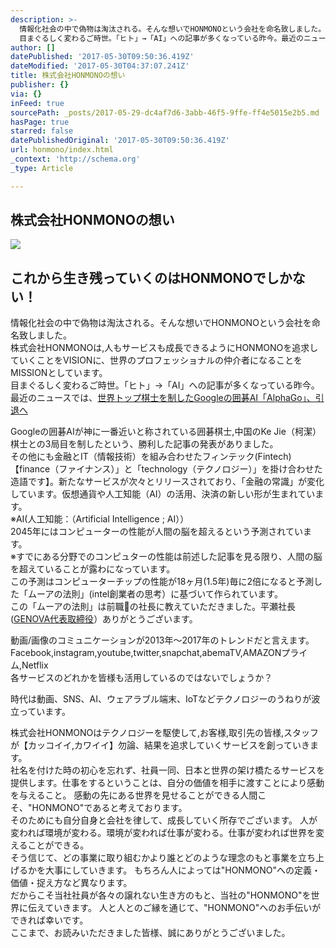 ```yaml
---
description: >-
  情報化社会の中で偽物は淘汰される。そんな想いでHONMONOという会社を命名致しました。株式会社HONMONOは,人もサービスも成長できるようにHONMONOを追求していくことをVISIONに、世界のプロフェッショナルの仲介者になることをMISSIONとしています。
  目まぐるしく変わるご時世。「ヒト」→「AI」への記事が多くなっている昨今。最近のニュースでは、世界トップ棋士を制したGoogleの囲碁AI「AlphaGo」、引退へ
author: []
datePublished: '2017-05-30T09:50:36.419Z'
dateModified: '2017-05-30T04:37:07.241Z'
title: 株式会社HONMONOの想い
publisher: {}
via: {}
inFeed: true
sourcePath: _posts/2017-05-29-dc4af7d6-3abb-46f5-9ffe-ff4e5015e2b5.md
hasPage: true
starred: false
datePublishedOriginal: '2017-05-30T09:50:36.419Z'
url: honmono/index.html
_context: 'http://schema.org'
_type: Article

---
```

## **株式会社HONMONOの想い**
![](https://the-grid-user-content.s3-us-west-2.amazonaws.com/7ab845a1-c3e2-4997-b134-57e56d572589.jpg)

## **これから生き残っていくのはHONMONOでしかない！**

情報化社会の中で偽物は淘汰される。そんな想いでHONMONOという会社を命名致しました。  
株式会社HONMONOは,人もサービスも成長できるようにHONMONOを追求していくことをVISIONに、世界のプロフェッショナルの仲介者になることをMISSIONとしています。   
目まぐるしく変わるご時世。「ヒト」→「AI」への記事が多くなっている昨今。  
最近のニュースでは、[世界トップ棋士を制したGoogleの囲碁AI「AlphaGo」、引退へ][0]

Googleの囲碁AIが神に一番近いと称されている囲碁棋士,中国のKe Jie（柯潔）棋士との3局目を制したという、勝利した記事の発表がありました。  
その他にも金融とIT（情報技術）を組み合わせたフィンテック(Fintech)【finance（ファイナンス）」と「technology（テクノロジー）」を掛け合わせた造語です】。新たなサービスが次々とリリースされており、「金融の常識」が変化しています。仮想通貨や人工知能（AI）の活用、決済の新しい形が生まれています。  
※AI(人工知能：（Artificial Intelligence ; AI））  
2045年にはコンピューターの性能が人間の脳を超えるという予測されています。  
※すでにある分野でのコンピュターの性能は前述した記事を見る限り、人間の脳を超えていることが露わになっています。  
この予測はコンピューターチップの性能が18ヶ月(1.5年)毎に2倍になると予測した「ムーアの法則」(intel創業者の思考）に基づいて作られています。  
この「ムーアの法則」は前職の社長に教えていただきました。平瀬社長([GENOVA代表取締役][1]）ありがとうございます。

動画/画像のコミュニケーションが2013年〜2017年のトレンドだと言えます。Facebook,instagram,youtube,twitter,snapchat,abemaTV,AMAZONプライム,Netflix  
各サービスのどれかを皆様も活用しているのではないでしょうか？

時代は動画、SNS、AI、ウェアラブル端末、IoTなどテクノロジーのうねりが波立っています。

株式会社HONMONOはテクノロジーを駆使して,お客様,取引先の皆様,スタッフが【カッコイイ,カワイイ】勿論、結果を追求していくサービスを創っていきます。  
社名を付けた時の初心を忘れず、社員一同、日本と世界の架け橋たるサービスを提供します。仕事をするということは、自分の価値を相手に渡すことにより感動を与えること。 感動の先にある世界を見せることができる人間こそ、"HONMONO"であると考えております。  
そのためにも自分自身と会社を律して、成長していく所存でございます。 人が変われば環境が変わる。環境が変われば仕事が変わる。仕事が変われば世界を変えることができる。  
そう信じて、どの事業に取り組むかより誰とどのような理念のもと事業を立ち上げるかを大事にしていきます。 もちろん人によっては"HONMONO"への定義・価値・捉え方など異なります。   
だからこそ当社社員が各々の譲れない生き方のもと、当社の"HONMONO"を世界に伝えていきます。 人と人とのご縁を通じて、"HONMONO"へのお手伝いができれば幸いです。  
ここまで、お読みいただきました皆様、誠にありがとうございました。

[0]: http://itpro.nikkeibp.co.jp/atcl/news/17/052901518/?rt=nocnt
[1]: http://www.genova.co.jp/